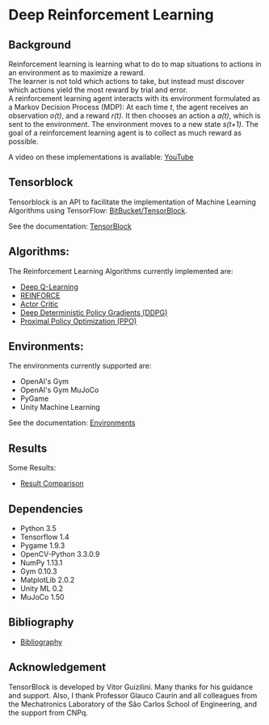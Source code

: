 # Deep Reinforcement Learning

## Background

   Reinforcement learning is learning what to do to map situations to actions in an environment as to maximize a reward.  
   The learner is not told which actions to take, but instead must discover which actions yield the most reward by trial and error.  
   A reinforcement learning agent interacts with its environment formulated as a Markov Decision Process (MDP): At each time *t*, the agent receives an observation *o(t)*, and a reward *r(t)*. It then chooses an action a *a(t)*, which is sent to the environment. The environment moves to a new state *s(t+1)*. The goal of a reinforcement learning agent is to collect as much reward as possible.

A video on these implementations is available: [YouTube](https://www.youtube.com/watch?v=cEcCHs1GGpg)

## Tensorblock

Tensorblock is an API to facilitate the implementation of Machine Learning Algorithms using TensorFlow: [BitBucket/TensorBlock](https://bitbucket.org/vguizilini/tensorblock/overview).  

See the documentation: [TensorBlock](docs/TensorBlock.md)

## Algorithms:

The Reinforcement Learning Algorithms currently implemented are:  

- [Deep Q-Learning](docs/QLearning.md)
- [REINFORCE](docs/REINFORCE.md)
- [Actor Critic](docs/ActorCritic.md)
- [Deep Deterministic Policy Gradients (DDPG)](docs/DDPG.md)
- [Proximal Policy Optimization (PPO)](docs/PPO.md)

## Environments:

The environments currently supported are:

- OpenAI's Gym 
- OpenAI's Gym MuJoCo
- PyGame
- Unity Machine Learning

See the documentation: [Environments](docs/Environments.md)

## Results

Some Results:

- [Result Comparison](statistics/comparison.md)

## Dependencies

- Python 3.5
- Tensorflow 1.4
- Pygame 1.9.3
- OpenCV-Python 3.3.0.9
- NumPy 1.13.1
- Gym 0.10.3
- MatplotLib 2.0.2
- Unity ML 0.2
- MuJoCo 1.50

## Bibliography

- [Bibliography](docs/Bibliography.md)

## Acknowledgement

TensorBlock is developed by Vitor Guizilini. Many thanks for his guidance and support. Also, I thank Professor Glauco Caurin and all colleagues from the Mechatronics Laboratory of the São Carlos School of Engineering, and the support from CNPq.   
